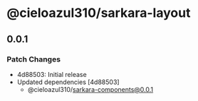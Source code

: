 # @cieloazul310/sarkara-layout

## 0.0.1

### Patch Changes

- 4d88503: Initial release
- Updated dependencies [4d88503]
  - @cieloazul310/sarkara-components@0.0.1
